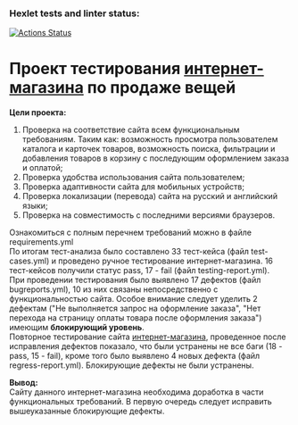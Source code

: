 ### Hexlet tests and linter status:
[![Actions Status](https://github.com/IrinaNosova07/qa-engineer-project-84/actions/workflows/hexlet-check.yml/badge.svg)](https://github.com/IrinaNosova07/qa-engineer-project-84/actions)
# **Проект тестирования [интернет-магазина](https://hexlet-products-store.vercel.app/) по продаже вещей**
**Цели проекта:** 
1. Проверка на соответствие сайта всем функциональным требованиям. Таким как: возможность просмотра пользователем каталога и карточек товаров, возможность поиска, фильтрации и  добавления товаров в корзину с последующим оформлением заказа и оплатой; 
2. Проверка удобства использования сайта пользователем;
3. Проверка адаптивности сайта для мобильных устройств;
4. Проверка локализации (перевода) сайта на русский и английский языки;
5. Проверка на совместимость с последними версиями браузеров.
  
Ознакомиться с полным перечнем требований можно в файле requirements.yml  
По итогам тест-анализа было составлено 33 тест-кейса (файл test-cases.yml) и проведено ручное тестирование интернет-магазина. 16 тест-кейсов получили статус pass, 17 - fail (файл testing-report.yml).   
При проведении тестирования было выявлено 17 дефектов (файл bugreports.yml), 10 из них связаны непосредственно с функциональностью сайта. Особое внимание следует уделить 2 дефектам ("Не выполняется запрос на оформление заказа", "Нет перехода на страницу оплаты товара после оформления заказа") имеющим **блокирующий уровень**.  
Повторное тестирование сайта [интернет-магазина](https://products-store-git-v2bugfixes-hexlet-components.vercel.app/), проведенное после исправления дефектов показало, что были устранены не все баги (18 - pass, 15 - fail), кроме того было выявлено 4 новых дефекта (файл regress-report.yml). Блокирующие дефекты не были устранены.
  
**Вывод:**  
Сайту данного интернет-магазина необходима доработка в части функциональных требований. В первую очередь следует исправить вышеуказанные блокирующие дефекты. 

